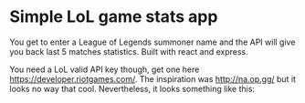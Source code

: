 Simple LoL game stats app
====

You get to enter a League of Legends summoner name and the API will give you
back last 5 matches statistics. Built with react and express.

You need a LoL valid API key though, get one here https://developer.riotgames.com/.
The inspiration was http://na.op.gg/ but it looks no way that cool. Nevertheless,
it looks something like this:


